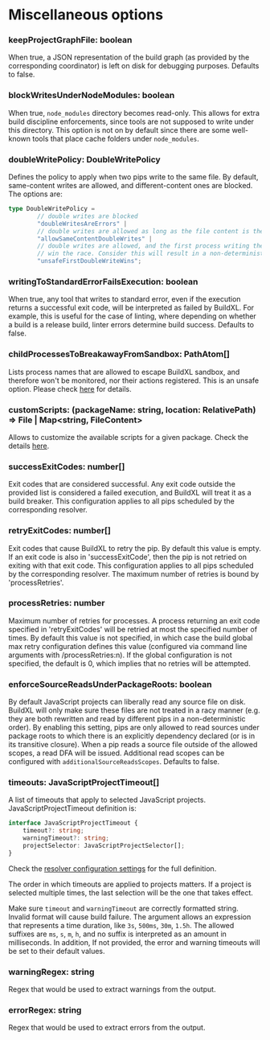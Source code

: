 # Miscellaneous options

### keepProjectGraphFile: boolean
When true, a JSON representation of the build graph (as provided by the corresponding coordinator) is left on disk for debugging purposes. Defaults to false.

### blockWritesUnderNodeModules: boolean
When true, `node_modules` directory becomes read-only. This allows for extra build discipline enforcements, since tools are not supposed to write under this directory. This option is not on by default since there are some well-known tools that place cache folders under `node_modules`.

### doubleWritePolicy: DoubleWritePolicy
Defines the policy to apply when two pips write to the same file. By default, same-content writes are allowed, and different-content ones are blocked. The options are:

```typescript
type DoubleWritePolicy =
        // double writes are blocked
        "doubleWritesAreErrors" |
        // double writes are allowed as long as the file content is the same
        "allowSameContentDoubleWrites" |
        // double writes are allowed, and the first process writing the output will (non-deterministically)
        // win the race. Consider this will result in a non-deterministic deployment for a given build, and is therefore unsafe.
        "unsafeFirstDoubleWriteWins";
```

### writingToStandardErrorFailsExecution: boolean
When true, any tool that writes to standard error, even if the execution returns a successful exit code, will be interpreted as failed by BuildXL. For example, this is useful for the case of linting, where depending on whether a build is a release build, linter errors determine build success. Defaults to false.

### childProcessesToBreakawayFromSandbox: PathAtom[]
Lists process names that are allowed to escape BuildXL sandbox, and therefore won't be monitored, nor their actions registered. This is an unsafe option. Please check [here](../Advanced-Features/Process-breakaway.md) for details.

### customScripts: (packageName: string, location: RelativePath) => File | Map<string, FileContent>
Allows to customize the available scripts for a given package. Check the details [here](js-custom-scripts.md).

### successExitCodes: number[]
Exit codes that are considered successful. Any exit code outside the provided list is considered a failed execution, and BuildXL will treat it as a build breaker. This configuration applies to all pips scheduled by the corresponding resolver.

### retryExitCodes: number[]
Exit codes that cause BuildXL to retry the pip. By default this value is empty. If an exit code is also in 'successExitCode', then the pip is not retried on exiting with that exit code. This configuration applies to all pips scheduled by the corresponding resolver. The maximum number of retries is bound by 'processRetries'.

### processRetries: number
Maximum number of retries for processes. A process returning an exit code specified in 'retryExitCodes' will be retried at most the specified number of times. By default this value is not specified, in which case the build global max retry configuration defines this value (configured via command line arguments with /processRetries:n). If the global configuration is not specified, the default is 0, which implies that no retries will be attempted.

### enforceSourceReadsUnderPackageRoots: boolean
By default JavaScript projects can liberally read any source file on disk. BuildXL will only make sure these files are not treated in a racy manner (e.g. they are both rewritten and read by different pips in a non-deterministic order). By enabling this setting, pips are only allowed to read sources under package roots to which there is an explicitly dependency declared (or is in its transitive closure). When a pip reads a source file outside of the allowed scopes, a read DFA will be issued. Additional read scopes can be configured with `additionalSourceReadsScopes`. Defaults to false.

### timeouts: JavaScriptProjectTimeout[]
A list of timeouts that apply to selected JavaScript projects. JavaScriptProjectTimeout definition is:

```typescript
interface JavaScriptProjectTimeout {
    timeout?: string;
    warningTimeout?: string;
    projectSelector: JavaScriptProjectSelector[];
}
```

Check the [resolver configuration settings](../../../Public/Sdk/Public/Prelude/Prelude.Configuration.Resolvers.dsc) for the full definition.

The order in which timeouts are applied to projects matters. If a project is selected multiple times, the last selection will be the one that takes effect. 

Make sure `timeout` and `warningTimeout` are correctly formatted string. Invalid format will cause build failure. The argument allows an expression that represents a time duration, like `3s`, `500ms`, `30m`, `1.5h`. The allowed suffixes are `ms`, `s`, `m`, `h`, and no suffix is interpreted as an amount in milliseconds. In addition, If not provided, the error and warning timeouts will be set to their default values.

### warningRegex: string
Regex that would be used to extract warnings from the output.

### errorRegex: string
Regex that would be used to extract errors from the output.
